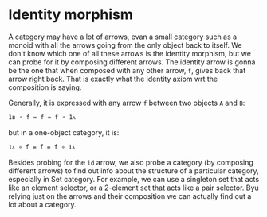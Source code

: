 # Identity morphism


A category may have a lot of arrows, evan a small category such as a monoid with all the arrows going from the only object back to itself. We don't know which one of all these arrows is the identity morphism, but we can probe for it by composing different arrows. The identity arrow is gonna be the one that when composed with any other arrow, `f`, gives back that arrow right back. That is exactly what the identity axiom wrt the composition is saying.

Generally, it is expressed with any arrow `f` between two objects `A` and `B`:

`1ʙ ∘ f = f = f ∘ 1ᴀ`

but in a one-object category, it is:

`1ᴀ ∘ f = f = f ∘ 1ᴀ`

Besides probing for the `id` arrow, we also probe a category (by composing different arrows) to find out info about the structure of a particular category, especially in Set category. For example, we can use a singleton set that acts like an element selector, or a 2-element set that acts like a pair selector. Byu relying just on the arrows and their composition we can actually find out a lot about a category.

